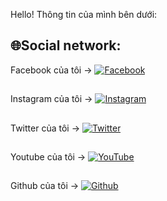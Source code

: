 Hello!
Thông tin của mình bên dưới:

## 🌐Social network: 
Facebook của tôi -> [![Facebook](https://img.shields.io/badge/Facebook-%231877F2.svg?logo=Facebook&logoColor=white)](https://facebook.com/https://www.facebook.com/ThaiDuiHaha/)
##
Instagram của tôi -> [![Instagram](https://img.shields.io/badge/Instagram-%23E4405F.svg?logo=Instagram&logoColor=white)](https://instagram.com/https://www.instagram.com/tony_huyy/) 
##
Twitter của tôi -> [![Twitter](https://img.shields.io/badge/Twitter-%231DA1F2.svg?logo=Twitter&logoColor=white)](https://twitter.com/https://twitter.com/huyquach_tony) 
##
Youtube của tôi -> [![YouTube](https://img.shields.io/badge/YouTube-%23FF0000.svg?logo=YouTube&logoColor=white)](https://youtube.com/c/https://www.youtube.com/channel/UCT-PZba5zrBupsRNmLY7TfQ) 
##
Github của tôi -> [![Github](https://img.shields.io/badge/Github-%23FF0000.svg?logo=Github&logoColor=white)](https://github.com/TonyyHuyy) 

